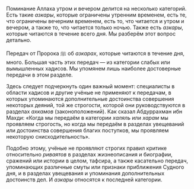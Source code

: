 Поминание Аллаха утром и вечером делится на несколько категорий. Есть такие *азкары*, которые ограничены утренним временем, есть те, что ограничены вечерним временем, есть то, что читается и утром и вечером, а также то, что читается только ночью. Также есть *азкары*, которые читаются в течение всего дня. Мы разберём этот вопрос детально.

Передач от Пророка ﷺ об *азкарах*, которые читаются в течение дня, много. Большая часть этих передач — из категории слабых или вымышленных хадисов. Мы упомянем лишь наиболее достоверные передачи в этом разделе.

Здесь следует подчеркнуть один важный момент: специалисты в области хадисов и другие учёные не применяют к передачам, в которых упоминаются дополнительные достоинства совершения некоторых деяний, той же строгости, которой они руководствуются в разделах *ахкамов* (законоположений). Как сказал Абдуррахман ибн Махди: «Когда мы передаём в категории *халяль* или *харам* мы проявляем строгость, но когда мы передаём в разделах увещеваний или достоинства совершения благих поступков, мы проявляем некоторую снисходительность».

Подобно этому, учёные не проявляют строгих правил критике относительно *риваятов* в разделах жизнеописания и биографии, сражений или истории в целом, тафсира, а также касательно передач, упоминающих различные смуты или признаки приближения Судного дня, и в разделах увещевания и упоминания дополнительных достоинств дел. И *азкары* относятся к последней категории.